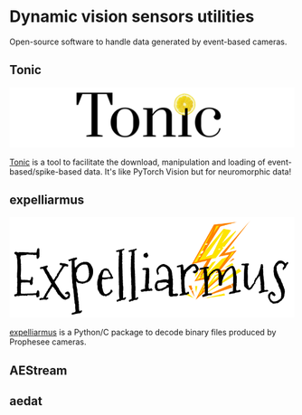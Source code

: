 # Dynamic vision sensors utilities

Open-source software to handle data generated by event-based cameras.

## Tonic

![tonic-image](../images/tonic.png)

[Tonic](https://github.com/neuromorphs/tonic) is a tool to facilitate the download, manipulation and loading of event-based/spike-based data. It's like PyTorch Vision but for neuromorphic data!

## expelliarmus 

![expelliarmus-image](../images/expelliarmus.png)

[expelliarmus](https://github.com/fabhertz95/expelliarmus) is a Python/C package to decode binary files produced by Prophesee cameras. 

## AEStream 

## aedat


